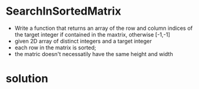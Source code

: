 # SearchInSortedMatrix
- Write a function that returns an array of the row and column indices of the target integer if contained in the maxtrix, otherwise [-1,-1]
- given 2D array of distinct integers and a target integer
- each row in the matrix is sorted; 
- the matric doesn't necessatily have the same height and width
# solution
